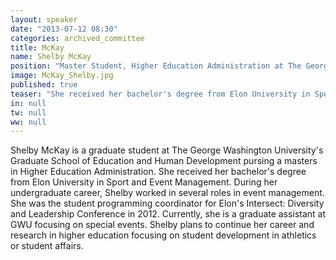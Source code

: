 ```yaml
---
layout: speaker
date: "2013-07-12 08:30"
categories: archived_committee
title: McKay
name: Shelby McKay
position: "Master Student, Higher Education Administration at The George Washington University"
image: McKay_Shelby.jpg
published: true
teaser: "She received her bachelor's degree from Elon University in Sport and Event Management. During her undergraduate career, Shelby worked in several roles in event management."
in: null
tw: null
ww: null
---
```


Shelby McKay is a graduate student at The George Washington University's Graduate School of Education and Human Development pursing a masters in Higher Education Administration. She received her bachelor's degree from Elon University in Sport and Event Management. During her undergraduate career, Shelby worked in several roles in event management. She was the student programming coordinator for Elon's Intersect: Diversity and Leadership Conference in 2012. Currently, she is a graduate assistant at GWU focusing on special events. Shelby plans to continue her career and research in higher education focusing on student development in athletics or student affairs.